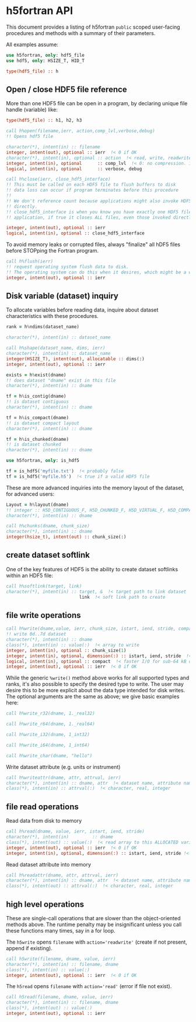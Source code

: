 # h5fortran API

This document provides a listing of h5fortran `public` scoped user-facing procedures and methods with a summary of their parameters.

All examples assume:

```fortran
use h5fortran, only: hdf5_file
use hdf5, only: HSIZE_T, HID_T

type(hdf5_file) :: h
```

## Open / close HDF5 file reference

More than one HDF5 file can be open in a program, by declaring unique file handle (variable) like:

```fortran
type(hdf5_file) :: h1, h2, h3
```

```fortran
call h%open(filename,ierr, action,comp_lvl,verbose,debug)
!! Opens hdf5 file

character(*), intent(in) :: filename
integer, intent(out), optional :: ierr  !< 0 if OK
character(*), intent(in), optional :: action  !< read, write, readwrite
integer, intent(in), optional      :: comp_lvl  !< 0: no compression. 1-9: ZLIB compression, higher is more compressior
logical, intent(in), optional      :: verbose, debug
```

```fortran
call h%close(ierr, close_hdf5_interface)
!! This must be called on each HDF5 file to flush buffers to disk
!! data loss can occur if program terminates before this procedure
!!
!! We don't reference count because applications might also invoke HDF5
!! directly.
!! close_hdf5_interface is when you know you have exactly one HDF5 file in your
!! application, if true it closes ALL files, even those invoked directly from HDF5.

integer, intent(out), optional :: ierr
logical, intent(in), optional :: close_hdf5_interface
```

To avoid memory leaks or corrupted files, always "finalize" all hDF5 files before STOPping the Fortran program.

```fortran
call h%flush(ierr)
!! request operating system flush data to disk.
!! The operating system can do this when it desires, which might be a while.
integer, intent(out), optional :: ierr
```

## Disk variable (dataset) inquiry

To allocate variables before reading data, inquire about dataset characteristics with these procedures.

```fortran
rank = h%ndims(dataset_name)

character(*), intent(in) :: dataset_name
```

```fortran
call h%shape(dataset_name, dims, ierr)
character(*), intent(in) :: dataset_name
integer(HSIZE_T), intent(out), allocatable :: dims(:)
integer, intent(out), optional :: ierr
```

```fortran
exists = h%exist(dname)
!! does dataset "dname" exist in this file
character(*), intent(in) :: dname
```

```fortran
tf = h%is_contig(dname)
!! is dataset contiguous
character(*), intent(in) :: dname
```

```fortran
tf = h%is_compact(dname)
!! is dataset compact layout
character(*), intent(in) :: dname
```

```fortran
tf = h%is_chunked(dname)
!! is dataset chunked
character(*), intent(in) :: dname
```

```fortran
use h5fortran, only: is_hdf5

tf = is_hdf5('myfile.txt')  !< probably false
tf = is_hdf5('myfile.h5')  !< true if a valid HDF5 file
```

These are more advanced inquiries into the memory layout of the dataset, for advanced users:

```fortran
Layout = h%layout(dname)
!! integer :: H5D_CONTIGUOUS_F, H5D_CHUNKED_F, H5D_VIRTUAL_F, H5D_COMPACT_F
character(*), intent(in) :: dname
```

```fortran
call h%chunks(dname, chunk_size)
character(*), intent(in) :: dname
integer(hsize_t), intent(out) :: chunk_size(:)
```

## create dataset softlink

One of the key features of HDF5 is the ability to create dataset softlinks within an HDF5 file:

```fortran
call h%softlink(target, link)
character(*), intent(in) :: target, &  !< target path to link dataset
                            link  !< soft link path to create
```

## file write operations

```fortran
call h%write(dname,value, ierr, chunk_size, istart, iend, stride, compact)
!! write 0d..7d dataset
character(*), intent(in) :: dname
class(*), intent(in) :: value(:)  !< array to write
integer, intent(in), optional :: chunk_size(1)
integer, intent(in), optional, dimension(:) :: istart, iend, stride  !< array slicing
logical, intent(in), optional :: compact  !< faster I/O for sub-64 kB datasets
integer, intent(out), optional :: ierr  !< 0 if OK
```

While the generic `%write()` method above works for all supported types and ranks, it's also possible to specify the desired type to write.
The user may desire this to be more explicit about the data type intended for disk writes.
The optional arguments are the same as above; we give basic examples here:

```fortran
call h%write_r32(dname, 1._real32)

call h%write_r64(dname, 1._real64)

call h%write_i32(dname, 1_int32)

call h%write_i64(dname, 1_int64)

call h%write_char(dname, "hello")
```

Write dataset attribute (e.g. units or instrument)

```fortran
call h%writeattr(dname, attr, attrval, ierr)
character(*), intent(in) :: dname, attr  !< dataset name, attribute name
class(*), intent(in) :: attrval(:)  !< character, real, integer
```

## file read operations

Read data from disk to memory

```fortran
call h%read(dname, value, ierr, istart, iend, stride)
character(*), intent(in)         :: dname
class(*), intent(out) :: value(:)  !< read array to this ALLOCATED variable
integer, intent(out), optional :: ierr  !< 0 if OK
integer, intent(in), optional, dimension(:) :: istart, iend, stride !< array slicing
```

Read dataset attribute into memory

```fortran
call h%readattr(dname, attr, attrval, ierr)
character(*), intent(in) :: dname, attr  !< dataset name, attribute name
class(*), intent(out) :: attrval(:)  !< character, real, integer
```

## high level operations

These are single-call operations that are slower than the object-oriented methods above.
The runtime penalty may be insignificant unless you call these functions many times, say in a for loop.

The `h5write` opens `filename` with `action='readwrite'` (create if not present, append if existing).

```fortran
call h5write(filename, dname, value, ierr)
character(*), intent(in) :: filename, dname
class(*), intent(in) :: value(:)
integer, intent(out), optional :: ierr  !< 0 if OK
```

The `h5read` opens `filename` with `action='read'` (error if file not exist).

```fortran
call h5read(filename, dname, value, ierr)
character(*), intent(in) :: filename, dname
class(*), intent(out) :: value(:)
integer, intent(out), optional :: ierr
```
